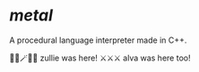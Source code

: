 # ***metal***
A procedural language interpreter made in C++.   

🧙‍♀️🪄🧙‍♀️ zullie was here! ⚔️⚔️⚔️ alva was here too!
